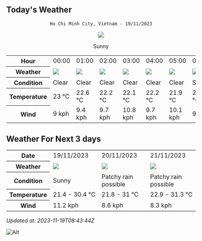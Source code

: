 ## Today's Weather
<div align="center">

`Ho Chi Minh City, Vietnam - 19/11/2023`

<img src="https://cdn.weatherapi.com/weather/64x64/day/113.png"/>

Sunny

</div>


<table>
    <tr>
        <th>Hour</th>
          <td>00:00</div>   <td>01:00</div>   <td>02:00</div>   <td>03:00</div>   <td>04:00</div>   <td>05:00</div>   <td>06:00</div>   <td>07:00</div>   <td>08:00</div>   <td>09:00</div>   <td>10:00</div>   <td>11:00</div>   <td>12:00</div>   <td>13:00</div>   <td>14:00</div>   <td>$${\color{red}15:00}$$</td>   <td>16:00</div>   <td>17:00</div>   <td>18:00</div>   <td>19:00</div>   <td>20:00</div>   <td>21:00</div>   <td>22:00</div>   <td>23:00</div> 
    </tr>
    <tr>
        <th>Weather</th>
        <td><img src="https://cdn.weatherapi.com/weather/64x64/night/113.png"></img></td><td><img src="https://cdn.weatherapi.com/weather/64x64/night/113.png"></img></td><td><img src="https://cdn.weatherapi.com/weather/64x64/night/113.png"></img></td><td><img src="https://cdn.weatherapi.com/weather/64x64/night/113.png"></img></td><td><img src="https://cdn.weatherapi.com/weather/64x64/night/113.png"></img></td><td><img src="https://cdn.weatherapi.com/weather/64x64/night/113.png"></img></td><td><img src="https://cdn.weatherapi.com/weather/64x64/day/113.png"></img></td><td><img src="https://cdn.weatherapi.com/weather/64x64/day/113.png"></img></td><td><img src="https://cdn.weatherapi.com/weather/64x64/day/113.png"></img></td><td><img src="https://cdn.weatherapi.com/weather/64x64/day/113.png"></img></td><td><img src="https://cdn.weatherapi.com/weather/64x64/day/113.png"></img></td><td><img src="https://cdn.weatherapi.com/weather/64x64/day/113.png"></img></td><td><img src="https://cdn.weatherapi.com/weather/64x64/day/113.png"></img></td><td><img src="https://cdn.weatherapi.com/weather/64x64/day/113.png"></img></td><td><img src="https://cdn.weatherapi.com/weather/64x64/day/113.png"></img></td><td><img src="https://cdn.weatherapi.com/weather/64x64/day/116.png"></img></td><td><img src="https://cdn.weatherapi.com/weather/64x64/day/113.png"></img></td><td><img src="https://cdn.weatherapi.com/weather/64x64/day/113.png"></img></td><td><img src="https://cdn.weatherapi.com/weather/64x64/night/113.png"></img></td><td><img src="https://cdn.weatherapi.com/weather/64x64/night/113.png"></img></td><td><img src="https://cdn.weatherapi.com/weather/64x64/night/113.png"></img></td><td><img src="https://cdn.weatherapi.com/weather/64x64/night/113.png"></img></td><td><img src="https://cdn.weatherapi.com/weather/64x64/night/113.png"></img></td><td><img src="https://cdn.weatherapi.com/weather/64x64/night/113.png"></img></td>
    </tr>
    <tr>
        <th>Condition</th>
        <td width="200px">Clear</td><td width="200px">Clear</td><td width="200px">Clear</td><td width="200px">Clear</td><td width="200px">Clear</td><td width="200px">Clear</td><td width="200px">Sunny</td><td width="200px">Sunny</td><td width="200px">Sunny</td><td width="200px">Sunny</td><td width="200px">Sunny</td><td width="200px">Sunny</td><td width="200px">Sunny</td><td width="200px">Sunny</td><td width="200px">Sunny</td><td width="200px">Partly cloudy</td><td width="200px">Sunny</td><td width="200px">Sunny</td><td width="200px">Clear</td><td width="200px">Clear</td><td width="200px">Clear</td><td width="200px">Clear</td><td width="200px">Clear</td><td width="200px">Clear</td>
    </tr>
    <tr>
        <th>Temperature</th>
        <td>23 °C</td><td>22.6 °C</td><td>22.2 °C</td><td>22.1 °C</td><td>22.2 °C</td><td>21.9 °C</td><td>21.4 °C</td><td>22.3 °C</td><td>24 °C</td><td>25.5 °C</td><td>27.1 °C</td><td>29.1 °C</td><td>29.9 °C</td><td>30.3 °C</td><td>30.4 °C</td><td>31 °C</td><td>29.4 °C</td><td>27.6 °C</td><td>26.4 °C</td><td>25.9 °C</td><td>25.3 °C</td><td>24.8 °C</td><td>24.5 °C</td><td>24.2 °C</td>
    </tr>
    <tr>
        <th>Wind</th>
        <td>9 kph</td><td>9.4 kph</td><td>9.7 kph</td><td>10.8 kph</td><td>9.7 kph</td><td>10.1 kph</td><td>9 kph</td><td>9.7 kph</td><td>11.2 kph</td><td>9.7 kph</td><td>8.3 kph</td><td>5.8 kph</td><td>5.8 kph</td><td>7.6 kph</td><td>8.6 kph</td><td>3.6 kph</td><td>10.1 kph</td><td>7.6 kph</td><td>3.2 kph</td><td>3.6 kph</td><td>5 kph</td><td>4.7 kph</td><td>1.4 kph</td><td>1.1 kph</td>
    </tr>
</table>


## Weather For Next 3 days


<table>
    <tr>
        <th>Date</th>
        <td>19/11/2023</td><td>20/11/2023</td><td>21/11/2023</td>
    </tr>
    <tr>
        <th>Weather</th>
        <td><img src="https://cdn.weatherapi.com/weather/64x64/day/113.png"></img></td><td><img src="https://cdn.weatherapi.com/weather/64x64/day/176.png"></img></td><td><img src="https://cdn.weatherapi.com/weather/64x64/day/176.png"></img></td>
    </tr>
    <tr>
        <th>Condition</th>
        <td width="200px">Sunny</td><td width="200px">Patchy rain possible</td><td width="200px">Patchy rain possible</td>
    </tr>
    <tr>
        <th>Temperature</th>
        <td>21.4 -  30.4 °C</td><td>21.8 -  31 °C</td><td>22.9 -  31.3 °C</td>
    </tr>
    <tr>
        <th>Wind</th>
        <td>11.2 kph</td><td>8.6 kph</td><td>8.3 kph</td>
    </tr>
</table>


*Updated at: 2023-11-19T08:43:44Z*

![Alt](https://repobeats.axiom.co/api/embed/7d451ae2cdef1648d2e14e5cc714356b2ebae209.svg "Repobeats analytics image")